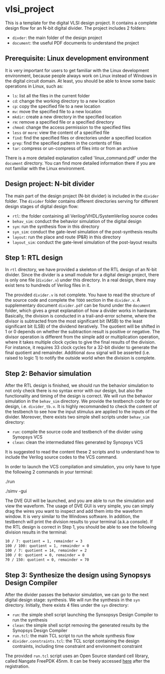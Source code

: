 # vlsi_project

This is a template for the digital VLSI design project. It contains a complete
design flow for an N-bit digital divider. The project includes 2 folders:
- `divder`: the main folder of the design project
- `document`: the useful PDF documents to understand the project

## Prerequisite: Linux development environment
It is very important for users to get familiar with the Linux development
environment, because people always work on Linux instead of Windows in the
digital circuit domain. At least, you should be able to know some basic
operations in Linux, such as:
- `ls`: list all the files in the current folder
- `cd`: change the working directory to a new location
- `cp`: copy the specified file to a new location
- `mv`: move the specified file to a new location
- `mkdir`: create a new directory in the specified location
- `rm`: remove a specified file or a specified directory
- `chmod`: change the access permission to the specified files
- `less` or `more`: view the content of a specified file
- `find`: find the specified files or directories under a specified location
- `grep`: find the specified pattern in the contents of files
- `tar`: compress or un-compress of files into or from an archive

There is a more detailed explanation called 'linux_command.pdf' under
the `document` directory. You can find more detailed information there if you
are not familiar with the Linux environment.

## Design project: N-bit divider
The main part of the design project (N-bit divider) is included in the `divider`
folder. The `divider` folder contains different directories serving for
different design stages of digital design flow:
- `rtl`: the folder containing all Verilog/VHDL/SystemVerilog source codes
- `behav_sim`: conduct the behavior simulation of the digital design
- `syn`: run the synthesis flow in this directory
- `syn_sim`: conduct the gate-level simulation of the post-synthesis results
- `layout`: run the place and route (P&R) in this directory
- `layout_sim`: conduct the gate-level simulation of the post-layout results

## Step 1: RTL design
In `rtl` directory, we have provided a skeleton of the RTL design of an N-bit
divider. Since the divider is a small module for a digital design project, there
is only one file (`divider.v`) under this directory. In a real design, there may
exist tens to hundreds of Verilog files in it.

The provided `divider.v` is not complete. You have to read the structure of the
source code and complete the `TODO` section in the `divider.v`. A supplementary
document `divider.pdf` can be found under the `document` folder, which gives a
great explanation of how a divider works in hardware. Basically, the division is
conducted in a trail-and-error scheme, where the divisor is subtracted from the
most significant bit (MSB) to the least significant bit (LSB) of the dividend
iteratively. The quotient will be shifted in 1 or 0 depends on whether the
subtraction result is positive or negative. The divisor operation is different
from the simple add or multiplication operation, where it takes multiple clock
cycles to give the final results of the division. For instance, it requires 33
clock cycles for a 32-bit divider to generate the final quotient and remainder.
Additional `done` signal will be asserted (i.e. raised to logic 1) to notify the
outside world when the division is complete.

## Step 2: Behavior simulation
After the RTL design is finished, we should run the behavior simulation to not
only check there is no syntax error with our design, but also the functionality
and timing of the design is correct. We will run the behavior simulation in the
`behav_sim` directory. We provide the testbench code for our design, i.e.
`divider_tb.v`. It is highly recommanded to check the content of the testbench
to see how the input stimulus are applied to the inputs of the divider.
Moreover, there exists two simple shell scripts under `behav_sim` directory:

- `run`: compile the source code and testbench of the divider using Synopsys VCS
- `clean`: clean the intermediated files generated by Synopsys VCS

It is suggested to read the content these 2 scripts and to understand how to
include the Verilog source codes to the VCS command.

In order to launch the VCS compilation and simulation, you only have to type the
following 2 commands in your terminal:

  ./run

  ./simv -gui

The DVE GUI will be launched, and you are able to run the simulation and view
the waveform. The usage of DVE GUI is very simple, you can simply drag the
wires you want to inspect and add them into the waveform window. It is very
similar to the Windows software. In addition, the testbench will print the
division results to your terminal (a.k.a console). If the RTL design is correct
in Step 1, you should be able to see the following division results in the
terminal:

```sh
10 / 7: quotient = 1, remainder = 3
100 / 100: quotient = 1, remainder = 0
100 / 7: quotient = 14, remainder = 2
100 / 0: quotient = 0, remainder = 0
70 / 150: quotient = 0, remainder = 70
```

## Step 3: Synthesize the design using Synopsys Design Compiler
After the divider passes the behavior simulation, we can go to the next digital
design stage: synthesis. We will run the synthesis in the `syn` directory.
Initially, there exists 4 files under the `syn` directory:

- `run`: the simple shell script launching the Synsopsys Design Compiler to run
  the synthesis
- `clean`: the simple shell script removing the generated results by the
  Synopsys Design Compiler
- `run.tcl`: the main TCL script to run the whole synthesis flow
- `divider.constraints.tcl`: the TCL script containing the design contraints,
  including time constraint and environment constraint

The provided `run.tcl` script uses an Open Source standard cell library, called
Nangate FreePDK 45nm. It can be freely accessed
[here](http://www.nangate.com/?page_id=2325) after the registration.

